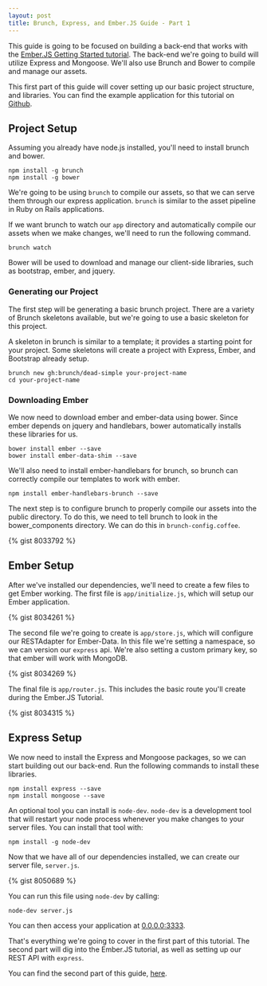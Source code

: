 ```yaml
---
layout: post
title: Brunch, Express, and Ember.JS Guide - Part 1
---
```

This guide is going to be focused on building a back-end that works with the
[Ember.JS Getting Started tutorial](http://emberjs.com/guides/getting-started/).
The back-end we're going to build will utilize Express and Mongoose.
We'll also use Brunch and Bower to compile and manage our assets.

This first part of this guide will cover setting up our basic project
structure, and libraries. You can find the example application for this
tutorial on [Github](https://github.com/mockra/express_ember_example).

## Project Setup
Assuming you already have node.js installed, you'll need to install brunch and
bower.

    npm install -g brunch
    npm install -g bower

We're going to be using `brunch` to compile our assets, so that we can serve
them through our express application. `brunch` is similar to the asset pipeline
in Ruby on Rails applications.

If we want brunch to watch our `app` directory and automatically compile our
assets when we make changes, we'll need to run the following command.

    brunch watch

Bower will be used to download and manage our client-side libraries, such as
bootstrap, ember, and jquery.

### Generating our Project
The first step will be generating a basic brunch project. There are a
variety of Brunch skeletons available, but we're going to use a basic skeleton
for this project.

A skeleton in brunch is similar to a template; it provides a starting point for
your project. Some skeletons will create a project with Express, Ember, and
Bootstrap already setup.

    brunch new gh:brunch/dead-simple your-project-name
    cd your-project-name

### Downloading Ember
We now need to download ember and ember-data using bower. Since ember depends
on jquery and handlebars, bower automatically installs these libraries for us.

    bower install ember --save
    bower install ember-data-shim --save

We'll also need to install ember-handlebars for brunch, so brunch can correctly
compile our templates to work with ember.

    npm install ember-handlebars-brunch --save

The next step is to configure brunch to properly compile our assets into the
public directory. To do this, we need to tell brunch to look in the
bower_components directory. We can do this in `brunch-config.coffee`.

{% gist 8033792 %}

## Ember Setup

After we've installed our dependencies, we'll need to create a few files to get
Ember working. The first file is `app/initialize.js`, which will setup our
Ember application.

{% gist 8034261 %}

The second file we're going to create is `app/store.js`, which will configure
our RESTAdapter for Ember-Data. In this file we're setting a namespace, so we
can version our `express` api. We're also setting a custom primary key, so that
ember will work with MongoDB.

{% gist 8034269 %}

The final file is `app/router.js`. This includes the basic route you'll create
during the Ember.JS Tutorial.

{% gist 8034315 %}

## Express Setup

We now need to install the Express and Mongoose packages, so we can start
building out our back-end. Run the following commands to install these
libraries.

    npm install express --save
    npm install mongoose --save

An optional tool you can install is `node-dev`. `node-dev` is a development
tool that will restart your node process whenever you make changes to your
server files. You can install that tool with:

    npm install -g node-dev

Now that we have all of our dependencies installed, we can create our server
file, `server.js`.

{% gist 8050689 %}

You can run this file using `node-dev` by calling:

    node-dev server.js

You can then access your application at [0.0.0.0:3333](0.0.0.0:3333).

That's everything we're going to cover in the first part of this tutorial. The
second part will dig into the Ember.JS tutorial, as well as setting up our REST
API with `express`.

You can find the second part of this guide,
[here](http://mockra.com/2013/12/22/brunch-express-ember-part-2/).
